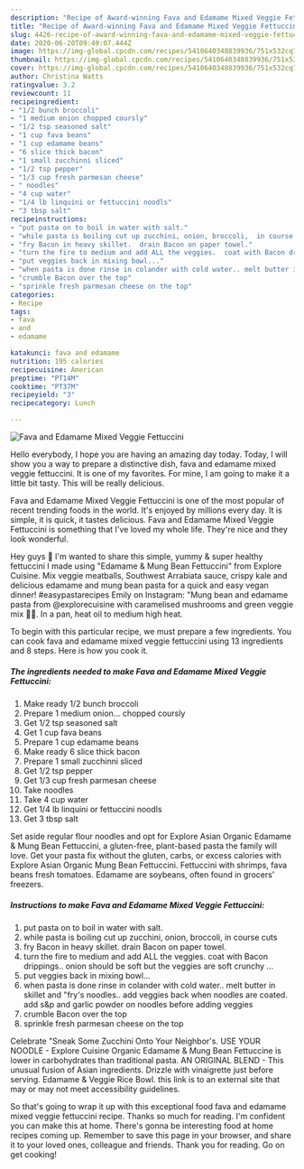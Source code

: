 ```yaml
---
description: "Recipe of Award-winning Fava and Edamame Mixed Veggie Fettuccini"
title: "Recipe of Award-winning Fava and Edamame Mixed Veggie Fettuccini"
slug: 4426-recipe-of-award-winning-fava-and-edamame-mixed-veggie-fettuccini
date: 2020-06-20T09:49:07.444Z
image: https://img-global.cpcdn.com/recipes/5410640348839936/751x532cq70/fava-and-edamame-mixed-veggie-fettuccini-recipe-main-photo.jpg
thumbnail: https://img-global.cpcdn.com/recipes/5410640348839936/751x532cq70/fava-and-edamame-mixed-veggie-fettuccini-recipe-main-photo.jpg
cover: https://img-global.cpcdn.com/recipes/5410640348839936/751x532cq70/fava-and-edamame-mixed-veggie-fettuccini-recipe-main-photo.jpg
author: Christina Watts
ratingvalue: 3.2
reviewcount: 11
recipeingredient:
- "1/2 bunch broccoli"
- "1 medium onion chopped coursly"
- "1/2 tsp seasoned salt"
- "1 cup fava beans"
- "1 cup edamame beans"
- "6 slice thick bacon"
- "1 small zucchinni sliced"
- "1/2 tsp pepper"
- "1/3 cup fresh parmesan cheese"
- " noodles"
- "4 cup water"
- "1/4 lb linquini or fettuccini noodls"
- "3 tbsp salt"
recipeinstructions:
- "put pasta on to boil in water with salt."
- "while pasta is boiling cut up zucchini, onion, broccoli,  in course cuts"
- "fry Bacon in heavy skillet.  drain Bacon on paper towel."
- "turn the fire to medium and add ALL the veggies.  coat with Bacon drippings.. onion should be soft but the veggies are soft crunchy ..."
- "put veggies back in mixing bowl..."
- "when pasta is done rinse in colander with cold water.. melt butter in skillet and &#34;fry&#39;s noodles..  add veggies back when noodles are coated. add s&amp;p and garlic powder on noodles before adding veggies"
- "crumble Bacon over the top"
- "sprinkle fresh parmesan cheese on the top"
categories:
- Recipe
tags:
- fava
- and
- edamame

katakunci: fava and edamame 
nutrition: 195 calories
recipecuisine: American
preptime: "PT14M"
cooktime: "PT37M"
recipeyield: "3"
recipecategory: Lunch

---
```



![Fava and Edamame Mixed Veggie Fettuccini](https://img-global.cpcdn.com/recipes/5410640348839936/751x532cq70/fava-and-edamame-mixed-veggie-fettuccini-recipe-main-photo.jpg)

Hello everybody, I hope you are having an amazing day today. Today, I will show you a way to prepare a distinctive dish, fava and edamame mixed veggie fettuccini. It is one of my favorites. For mine, I am going to make it a little bit tasty. This will be really delicious.

Fava and Edamame Mixed Veggie Fettuccini is one of the most popular of recent trending foods in the world. It's enjoyed by millions every day. It is simple, it is quick, it tastes delicious. Fava and Edamame Mixed Veggie Fettuccini is something that I've loved my whole life. They're nice and they look wonderful.

Hey guys 🤗 I&#39;m wanted to share this simple, yummy &amp; super healthy fettuccini I made using &#34;Edamame &amp; Mung Bean Fettuccini&#34; from Explore Cuisine. Mix veggie meatballs, Southwest Arrabiata sauce, crispy kale and delicious edamame and mung bean pasta for a quick and easy vegan dinner! #easypastarecipes Emily on Instagram: &#34;Mung bean and edamame pasta from @explorecuisine with caramelised mushrooms and green veggie mix 🥦🥬. In a pan, heat oil to medium high heat.


To begin with this particular recipe, we must prepare a few ingredients. You can cook fava and edamame mixed veggie fettuccini using 13 ingredients and 8 steps. Here is how you cook it.

<!--inarticleads1-->

##### The ingredients needed to make Fava and Edamame Mixed Veggie Fettuccini:

1. Make ready 1/2 bunch broccoli
1. Prepare 1 medium onion... chopped coursly
1. Get 1/2 tsp seasoned salt
1. Get 1 cup fava beans
1. Prepare 1 cup edamame beans
1. Make ready 6 slice thick bacon
1. Prepare 1 small zucchinni sliced
1. Get 1/2 tsp pepper
1. Get 1/3 cup fresh parmesan cheese
1. Take  noodles
1. Take 4 cup water
1. Get 1/4 lb linquini or fettuccini noodls
1. Get 3 tbsp salt


Set aside regular flour noodles and opt for Explore Asian Organic Edamame &amp; Mung Bean Fettuccini, a gluten-free, plant-based pasta the family will love. Get your pasta fix without the gluten, carbs, or excess calories with Explore Asian Organic Mung Bean Fettuccini. Fettuccini with shrimps, fava beans fresh tomatoes. Edamame are soybeans, often found in grocers&#39; freezers. 

<!--inarticleads2-->

##### Instructions to make Fava and Edamame Mixed Veggie Fettuccini:

1. put pasta on to boil in water with salt.
1. while pasta is boiling cut up zucchini, onion, broccoli,  in course cuts
1. fry Bacon in heavy skillet.  drain Bacon on paper towel.
1. turn the fire to medium and add ALL the veggies.  coat with Bacon drippings.. onion should be soft but the veggies are soft crunchy ...
1. put veggies back in mixing bowl...
1. when pasta is done rinse in colander with cold water.. melt butter in skillet and &#34;fry&#39;s noodles..  add veggies back when noodles are coated. add s&amp;p and garlic powder on noodles before adding veggies
1. crumble Bacon over the top
1. sprinkle fresh parmesan cheese on the top


Celebrate &#34;Sneak Some Zucchini Onto Your Neighbor&#39;s. USE YOUR NOODLE - Explore Cuisine Organic Edamame &amp; Mung Bean Fettuccine is lower in carbohydrates than traditional pasta. AN ORIGINAL BLEND - This unusual fusion of Asian ingredients. Drizzle with vinaigrette just before serving. Edamame &amp; Veggie Rice Bowl. this link is to an external site that may or may not meet accessibility guidelines. 

So that's going to wrap it up with this exceptional food fava and edamame mixed veggie fettuccini recipe. Thanks so much for reading. I'm confident you can make this at home. There's gonna be interesting food at home recipes coming up. Remember to save this page in your browser, and share it to your loved ones, colleague and friends. Thank you for reading. Go on get cooking!
